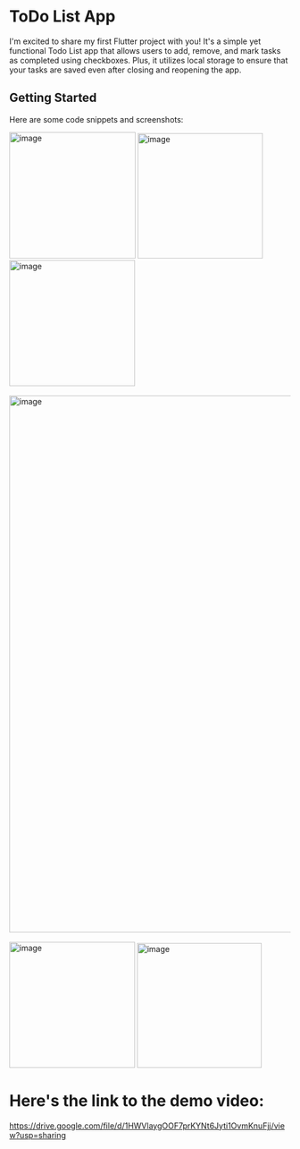 # ToDo List App

I'm excited to share my first Flutter project with you! It's a simple yet functional Todo List app that allows users to add, remove, and mark tasks as completed using checkboxes. Plus, it utilizes local storage to ensure that your tasks are saved even after closing and reopening the app.

## Getting Started

Here are some code snippets and screenshots:

<img width="226" alt="image" src="https://github.com/jaishree29/flutter_todo_app/assets/110761571/d4721dd3-8879-44a5-886a-67800b4988f3">

<img width="224" alt="image" src="https://github.com/jaishree29/flutter_todo_app/assets/110761571/d1d083ca-048d-47cb-a8fd-43d83e5877ad">

<img width="225" alt="image" src="https://github.com/jaishree29/flutter_todo_app/assets/110761571/7fb7b677-f3ed-4e98-a9e1-d2e64343981b">

<br/>
<br/>

<img width="960" alt="image" src="https://github.com/jaishree29/flutter_todo_app/assets/110761571/5b664640-9eba-4300-8689-16ceb30e804b">

<br/>
<br/>

<img width="225" alt="image" src="https://github.com/jaishree29/flutter_todo_app/assets/110761571/af298fcc-2e7b-4fd4-9537-1e10c5b075bb">

<img width="223" alt="image" src="https://github.com/jaishree29/flutter_todo_app/assets/110761571/f5487715-c9c4-4ae4-911b-388b6e9f41c4">

# Here's the link to the demo video: 

https://drive.google.com/file/d/1HWVlaygOOF7prKYNt6Jyti1OvmKnuFjj/view?usp=sharing


